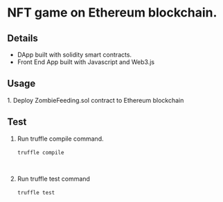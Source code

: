<h1>NFT game on Ethereum blockchain.</h1>

<h2>Details</h2>
<ul>
<li> DApp built with solidity smart contracts.</li>
<li> Front End App built with Javascript and Web3.js</li>
</ul>

<h2>Usage</h2>
1. Deploy ZombieFeeding.sol contract to Ethereum blockchain


<h2>Test</h2>
<ol>
<li>Run truffle compile command.<br>
<code>
truffle compile

  </code>
  </li><br>
<li>Run truffle test command<br>
<code>
truffle test
</code>
  </li>
  </ol>